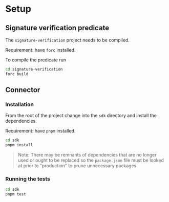 # Setup

## Signature verification predicate

The `signature-verification` project needs to be compiled.

Requirement: have `forc` installed.

To compile the predicate run

```bash
cd signature-verification
forc build
```

## Connector

### Installation

From the root of the project change into the `sdk` directory and install the dependencies.

Requirement: have `pnpm` installed.

```bash
cd sdk
pnpm install
```

> Note: There may be remnants of dependencies that are no longer used or ought to be replaced so the `package.json` file must be looked at prior to "production" to prune unnecessary packages

### Running the tests

```bash
cd sdk
pnpm test
```
